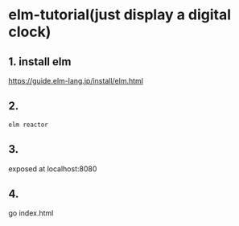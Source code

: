 # elm-tutorial(just display a digital clock)
## 1. install elm
https://guide.elm-lang.jp/install/elm.html
## 2.
`elm reactor`
## 3.
exposed at localhost:8080
## 4.
go index.html